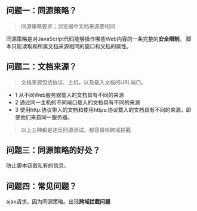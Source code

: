 
## 问题一：同源策略？
>同源策略要求；浏览器中文档来源要相同

同源策略是对JavaScript代码能够操作哪些Web内容的一条完整的**安全限制**。
脚本只能读取和所属文档来源相同的窗口和文档的属性。

## 问题二：文档来源？
>文档来源包括协议、主机，以及载入文档的URL端口。

- 1 从不同Web服务器载入的文档具有不同的来源
- 2 通过同一主机的不同端口载入的文档具有不同的来源
- 3 使用http:协议带入的文档和使用https:协议载入的文档具有不同的来源，即使他们来自同一服务器。

> 以上三种都是违反同源测试。都容易呗跨域拦截

## 问题三：同源策略的好处？

防止脚本窃取私有的信息。

## 问题四：常见问题？

ajax请求，因为同源策略。出现**跨域拦截问题**